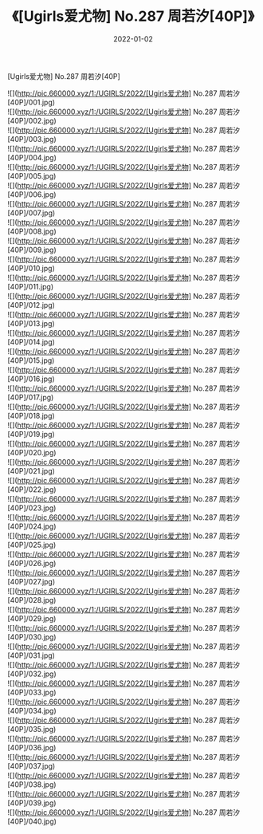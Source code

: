 ﻿---
layout: post
title:  《[Ugirls爱尤物] No.287 周若汐[40P]》
date:   2022-01-02
img: http://pic.660000.xyz/1:/UGIRLS/2022/[Ugirls爱尤物] No.287 周若汐[40P]/000.jpg
categories: [美女, 清纯, 唯美]
---

[Ugirls爱尤物] No.287 周若汐[40P]

  ![](http://pic.660000.xyz/1:/UGIRLS/2022/[Ugirls爱尤物] No.287 周若汐[40P]/001.jpg) <br> ![](http://pic.660000.xyz/1:/UGIRLS/2022/[Ugirls爱尤物] No.287 周若汐[40P]/002.jpg) <br> ![](http://pic.660000.xyz/1:/UGIRLS/2022/[Ugirls爱尤物] No.287 周若汐[40P]/003.jpg) <br> ![](http://pic.660000.xyz/1:/UGIRLS/2022/[Ugirls爱尤物] No.287 周若汐[40P]/004.jpg) <br> ![](http://pic.660000.xyz/1:/UGIRLS/2022/[Ugirls爱尤物] No.287 周若汐[40P]/005.jpg) <br> ![](http://pic.660000.xyz/1:/UGIRLS/2022/[Ugirls爱尤物] No.287 周若汐[40P]/006.jpg) <br> ![](http://pic.660000.xyz/1:/UGIRLS/2022/[Ugirls爱尤物] No.287 周若汐[40P]/007.jpg) <br> ![](http://pic.660000.xyz/1:/UGIRLS/2022/[Ugirls爱尤物] No.287 周若汐[40P]/008.jpg) <br> ![](http://pic.660000.xyz/1:/UGIRLS/2022/[Ugirls爱尤物] No.287 周若汐[40P]/009.jpg) <br> ![](http://pic.660000.xyz/1:/UGIRLS/2022/[Ugirls爱尤物] No.287 周若汐[40P]/010.jpg) <br> ![](http://pic.660000.xyz/1:/UGIRLS/2022/[Ugirls爱尤物] No.287 周若汐[40P]/011.jpg) <br> ![](http://pic.660000.xyz/1:/UGIRLS/2022/[Ugirls爱尤物] No.287 周若汐[40P]/012.jpg) <br> ![](http://pic.660000.xyz/1:/UGIRLS/2022/[Ugirls爱尤物] No.287 周若汐[40P]/013.jpg) <br> ![](http://pic.660000.xyz/1:/UGIRLS/2022/[Ugirls爱尤物] No.287 周若汐[40P]/014.jpg) <br> ![](http://pic.660000.xyz/1:/UGIRLS/2022/[Ugirls爱尤物] No.287 周若汐[40P]/015.jpg) <br> ![](http://pic.660000.xyz/1:/UGIRLS/2022/[Ugirls爱尤物] No.287 周若汐[40P]/016.jpg) <br> ![](http://pic.660000.xyz/1:/UGIRLS/2022/[Ugirls爱尤物] No.287 周若汐[40P]/017.jpg) <br> ![](http://pic.660000.xyz/1:/UGIRLS/2022/[Ugirls爱尤物] No.287 周若汐[40P]/018.jpg) <br> ![](http://pic.660000.xyz/1:/UGIRLS/2022/[Ugirls爱尤物] No.287 周若汐[40P]/019.jpg) <br> ![](http://pic.660000.xyz/1:/UGIRLS/2022/[Ugirls爱尤物] No.287 周若汐[40P]/020.jpg) <br> ![](http://pic.660000.xyz/1:/UGIRLS/2022/[Ugirls爱尤物] No.287 周若汐[40P]/021.jpg) <br> ![](http://pic.660000.xyz/1:/UGIRLS/2022/[Ugirls爱尤物] No.287 周若汐[40P]/022.jpg) <br> ![](http://pic.660000.xyz/1:/UGIRLS/2022/[Ugirls爱尤物] No.287 周若汐[40P]/023.jpg) <br> ![](http://pic.660000.xyz/1:/UGIRLS/2022/[Ugirls爱尤物] No.287 周若汐[40P]/024.jpg) <br> ![](http://pic.660000.xyz/1:/UGIRLS/2022/[Ugirls爱尤物] No.287 周若汐[40P]/025.jpg) <br> ![](http://pic.660000.xyz/1:/UGIRLS/2022/[Ugirls爱尤物] No.287 周若汐[40P]/026.jpg) <br> ![](http://pic.660000.xyz/1:/UGIRLS/2022/[Ugirls爱尤物] No.287 周若汐[40P]/027.jpg) <br> ![](http://pic.660000.xyz/1:/UGIRLS/2022/[Ugirls爱尤物] No.287 周若汐[40P]/028.jpg) <br> ![](http://pic.660000.xyz/1:/UGIRLS/2022/[Ugirls爱尤物] No.287 周若汐[40P]/029.jpg) <br> ![](http://pic.660000.xyz/1:/UGIRLS/2022/[Ugirls爱尤物] No.287 周若汐[40P]/030.jpg) <br> ![](http://pic.660000.xyz/1:/UGIRLS/2022/[Ugirls爱尤物] No.287 周若汐[40P]/031.jpg) <br> ![](http://pic.660000.xyz/1:/UGIRLS/2022/[Ugirls爱尤物] No.287 周若汐[40P]/032.jpg) <br> ![](http://pic.660000.xyz/1:/UGIRLS/2022/[Ugirls爱尤物] No.287 周若汐[40P]/033.jpg) <br> ![](http://pic.660000.xyz/1:/UGIRLS/2022/[Ugirls爱尤物] No.287 周若汐[40P]/034.jpg) <br> ![](http://pic.660000.xyz/1:/UGIRLS/2022/[Ugirls爱尤物] No.287 周若汐[40P]/035.jpg) <br> ![](http://pic.660000.xyz/1:/UGIRLS/2022/[Ugirls爱尤物] No.287 周若汐[40P]/036.jpg) <br> ![](http://pic.660000.xyz/1:/UGIRLS/2022/[Ugirls爱尤物] No.287 周若汐[40P]/037.jpg) <br> ![](http://pic.660000.xyz/1:/UGIRLS/2022/[Ugirls爱尤物] No.287 周若汐[40P]/038.jpg) <br> ![](http://pic.660000.xyz/1:/UGIRLS/2022/[Ugirls爱尤物] No.287 周若汐[40P]/039.jpg) <br> ![](http://pic.660000.xyz/1:/UGIRLS/2022/[Ugirls爱尤物] No.287 周若汐[40P]/040.jpg) <br>